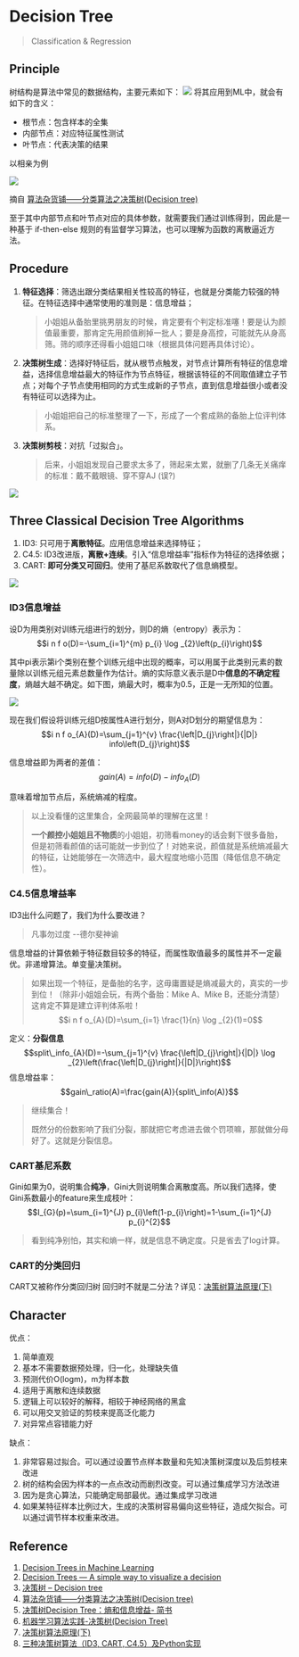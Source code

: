 # Decision Tree
> Classification & Regression

## Principle
树结构是算法中常见的数据结构，主要元素如下：
![](https://easy-ai.oss-cn-shanghai.aliyuncs.com/2019-09-17-jiegou.png)
将其应用到ML中，就会有如下的含义：
- 根节点：包含样本的全集
- 内部节点：对应特征属性测试
- 叶节点：代表决策的结果

以相亲为例

![](https://images.cnblogs.com/cnblogs_com/leoo2sk/WindowsLiveWriter/34d255f282ae_B984/1_3.png)

摘自 [算法杂货铺——分类算法之决策树(Decision tree)](https://www.cnblogs.com/leoo2sk/archive/2010/09/19/decision-tree.html)

至于其中内部节点和叶节点对应的具体参数，就需要我们通过训练得到，因此是一种基于 if-then-else 规则的有监督学习算法，也可以理解为函数的离散逼近方法。

## Procedure
1. **特征选择**：筛选出跟分类结果相关性较高的特征，也就是分类能力较强的特征。在特征选择中通常使用的准则是：信息增益；
   > 小姐姐从备胎里挑男朋友的时候，肯定要有个判定标准噻！要是认为颜值最重要，那肯定先用颜值刷掉一批人；要是身高控，可能就先从身高筛。筛的顺序还得看小姐姐口味（根据具体问题再具体讨论）。
2. **决策树生成**：选择好特征后，就从根节点触发，对节点计算所有特征的信息增益，选择信息增益最大的特征作为节点特征，根据该特征的不同取值建立子节点；对每个子节点使用相同的方式生成新的子节点，直到信息增益很小或者没有特征可以选择为止。
   > 小姐姐把自己的标准整理了一下，形成了一个套成熟的备胎上位评判体系。
3. **决策树剪枝**：对抗「过拟合」。
   > 后来，小姐姐发现自己要求太多了，筛起来太累，就删了几条无关痛痒的标准：戴不戴眼镜、穿不穿AJ (误?)


![](https://miro.medium.com/max/583/1*CjV-yiPk8PEJNiTG2VxAvA.png)

## Three Classical Decision Tree Algorithms
1. ID3: 只可用于**离散特征**。应用信息增益来选择特征；
2. C4.5: ID3改进版，**离散+连续**。引入“信息增益率”指标作为特征的选择依据；
3. CART: **即可分类又可回归**。使用了基尼系数取代了信息熵模型。

![](https://user-gold-cdn.xitu.io/2018/3/11/162149725abc5fcb?imageView2/0/w/1280/h/960/format/webp/ignore-error/1)

### ID3信息增益
设D为用类别对训练元组进行的划分，则D的熵（entropy）表示为：
$$i n f o(D)=-\sum_{i=1}^{m} p_{i} \log _{2}\left(p_{i}\right)$$

其中pi表示第i个类别在整个训练元组中出现的概率，可以用属于此类别元素的数量除以训练元组元素总数量作为估计。熵的实际意义表示是D中**信息的不确定程度**，熵越大越不确定。如下图，熵最大时，概率为0.5，正是一无所知的位置。

![](https://miro.medium.com/max/1000/1*M15RZMSk8nGEyOnD8haF-A.png)

现在我们假设将训练元组D按属性A进行划分，则A对D划分的期望信息为：
$$i n f o_{A}(D)=\sum_{j=1}^{v} \frac{\left|D_{j}\right|}{|D|} info\left(D_{j}\right)$$

信息增益即为两者的差值：
$$gain(A)=i n f o(D)-info_{A}(D)$$

意味着增加节点后，系统熵减的程度。

> 以上没看懂的这里集合，全网最简单的理解在这里！
> 
> **一个颜控小姐姐且不物质**的小姐姐，初筛看money的话会剩下很多备胎，但是初筛看颜值的话可能就一步到位了！对她来说，颜值就是系统熵减最大的特征，让她能够在一次筛选中，最大程度地缩小范围（降低信息不确定性）。

### C4.5信息增益率
ID3出什么问题了，我们为什么要改进？
> 凡事勿过度  --德尔斐神谕

信息增益的计算依赖于特征数目较多的特征，而属性取值最多的属性并不一定最优。非递增算法。单变量决策树。

>如果出现一个特征，是备胎的名字，这毋庸置疑是熵减最大的，真实的一步到位！（除非小姐姐会玩，有两个备胎：Mike A、Mike B，还能分清楚）这肯定不算是建立评判体系啦！
$$i n f o_{A}(D)=\sum_{i=1} \frac{1}{n} \log _{2}(1)=0$$

定义：**分裂信息**
$$split\_info_{A}(D)=-\sum_{j=1}^{v} \frac{\left|D_{j}\right|}{|D|} \log _{2}\left(\frac{\left|D_{j}\right|}{|D|}\right)$$
信息增益率：
$$gain\_ratio(A)=\frac{gain(A)}{split\_info(A)}$$

> 继续集合！
>
> 既然分的份数影响了我们分裂，那就把它考虑进去做个罚项嘛，那就做分母好了。这就是分裂信息。

### CART基尼系数
Gini如果为0，说明集合**纯净**，Gini大则说明集合离散度高。所以我们选择，使Gini系数最小的feature来生成枝叶：
$$I_{G}(p)=\sum_{i=1}^{J} p_{i}\left(1-p_{i}\right)=1-\sum_{i=1}^{J} p_{i}^{2}$$

> 看到纯净别怕，其实和熵一样，就是信息不确定度。只是省去了log计算。

### CART的分类回归
CART又被称作分类回归树
回归时不就是二分法？详见：[决策树算法原理(下)](https://www.cnblogs.com/pinard/p/6053344.html)


## Character
优点：

1. 简单直观
2. 基本不需要数据预处理，归一化，处理缺失值
3. 预测代价O(logm)，m为样本数
4. 适用于离散和连续数据
5. 逻辑上可以较好的解释，相较于神经网络的黑盒
6. 可以用交叉验证的剪枝来提高泛化能力
7. 对异常点容错能力好

缺点：

1. 非常容易过拟合。可以通过设置节点样本数量和先知决策树深度以及后剪枝来改进
2. 树的结构会因为样本的一点点改动而剧烈改变。可以通过集成学习方法改进
3. 因为是贪心算法，只能确定局部最优。通过集成学习改进
4. 如果某特征样本比例过大，生成的决策树容易偏向这些特征，造成欠拟合。可以通过调节样本权重来改进。


## Reference 
1. [Decision Trees in Machine Learning](https://towardsdatascience.com/decision-trees-in-machine-learning-641b9c4e8052)
2. [Decision Trees — A simple way to visualize a decision](https://medium.com/greyatom/decision-trees-a-simple-way-to-visualize-a-decision-dc506a403aeb)
3. [决策树 – Decision tree](https://easyai.tech/ai-definition/decision-tree/)
4. [算法杂货铺——分类算法之决策树(Decision tree)](https://www.cnblogs.com/leoo2sk/archive/2010/09/19/decision-tree.html)
5. [决策树Decision Tree：熵和信息增益- 简书](https://www.jianshu.com/p/293fc62b84de)
6. [机器学习算法实践-决策树(Decision Tree)](https://zhuanlan.zhihu.com/p/27905967)
7. [决策树算法原理(下)](https://www.cnblogs.com/pinard/p/6053344.html)
8. [三种决策树算法（ID3, CART, C4.5）及Python实现](https://juejin.im/post/5aa503b4518825555d46e1d8)

